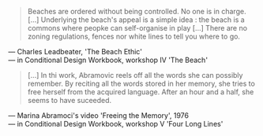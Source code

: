 > Beaches are ordered without being controlled. No one is in charge. [...] Underlying the beach's appeal is a simple idea : the beach is a commons where peopke can self-organise in play [...] There are no zoning regulations, fences nor white lines to tell you where to go.

— Charles Leadbeater, 'The Beach Ethic'  
— in Conditional Design Workbook, workshop IV 'The Beach'

> [...] In thi work, Abramovic reels off all the words she can possibly remember. By reciting all the words stored in her memory, she tries to free herself from the acquired language. After an hour and a half, she seems to have suceeded.

— Marina Abramoci's video 'Freeing the Memory', 1976  
— in Conditional Design Workbook, workshop V 'Four Long Lines'

